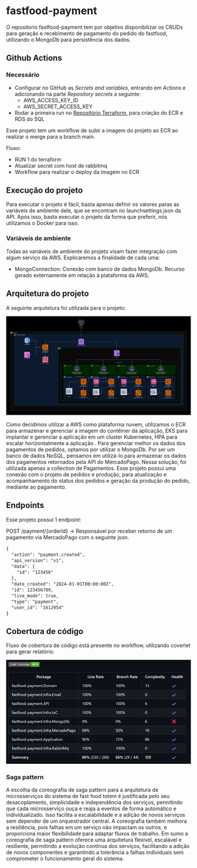 # fastfood-payment

O repositorio fastfood-payment tem por objetivo disponibilizar os CRUDs para geração e recebimento de pagamento do pedido do fastfood, utilizando o MongoDb para persistência dos dados.

## Github Actions
### Necessário
* Configurar no GitHub as *Secrets and variables*, entrando em *Actions* e adicionando na parte *Repository secrets* a seguinte:
  * AWS_ACCESS_KEY_ID 
  * AWS_SECRET_ACCESS_KEY
* Rodar a primeira run no [Repositório Terraform](https://github.com/pos-4soat/fastfood-infra), para criação do ECR e RDS do SQL

Esse projeto tem um workflow de subir a imagem do projeto ao ECR ao realizar o merge para a branch main.

Fluxo:
* RUN 1 do terraform
* Atualizar secret com host de rabbitmq
* Workflow para realizar o deploy da imagem no ECR

## Execução do projeto
Para executar o projeto é fácil, basta apenas definir os valores paras as variáveis de ambiente dele, que se encontram no launchsettings.json da API.
Após isso, basta executar o projeto da forma que preferir, nós utilizamos o Docker para isso.

### Variáveis de ambiente
Todas as variáveis de ambiente do projeto visam fazer integração com algum serviço da AWS. Explicaremos a finalidade de cada uma:

- MongoConnection: Conexão com banco de dados MongoDb. Recurso gerado externamente em relação à plataforma da AWS;

## Arquitetura do projeto
A seguinte arquitetura foi utilizada para o projeto:

![Texto Alternativo](./images/ArqMS.drawio.png)

Como decidimos utilizar a AWS como plataforma nuvem, utilizamos o ECR para armazenar e gerenciar a imagem do contêiner da aplicação, EKS para implantar e gerenciar a aplicação em um cluster Kubernetes, HPA para escalar horizontalmente a aplicação . 
Para gerenciar melhor os dados dos pagamentos de pedidos, optamos por utilizar o MongoDb. Por ser um banco de dados NoSQL, pensamos em utilizá-lo para armazenar os dados dos pagamentos retornados pela API do MercadoPago. Nessa solução, foi utilizada apenas a collection de Pagamentos.
Esse projeto possui uma conexão com o projeto de pedidos e produção, para atualização e acompanhamento do status dos pedidos e geração da produção do pedido, mediante ao pagamento.

## Endpoints

Esse projeto possui 1 endpoint:

POST /payment/{orderId} -> Responsável por receber retorno de um pagamento via MercadoPago com o seguinte json.
```
{
  "action": "payment.created",
  "api_version": "v1",
  "data": {
    "id": "123456"
  },
  "date_created": "2024-01-01T00:00:00Z",
  "id": 123456789,
  "live_mode": true,
  "type": "payment",
  "user_id": "1612954"
}
```


## Cobertura de código
Fluxo de cobertura de código está presente no workflow, utilizando coverlet para gerar relatório:

![CoberturaCodigo](./images/CoberturaCodigo.png)

### Saga pattern
A escolha da coreografia de saga pattern para a arquitetura de microsserviços do sistema de fast food totem é justificada pelo seu desacoplamento, simplicidade e independência dos serviços, permitindo que cada microsserviço ouça e reaja a eventos de forma automático e individualizado. Isso facilita a escalabilidade e a adição de novos serviços sem depender de um orquestrador central. A coreografia também melhora a resiliência, pois falhas em um serviço não impactam os outros, e proporciona maior flexibilidade para adaptar fluxos de trabalho.
Em sumo a coreografia de saga pattern oferece uma arquitetura flexível, escalável e resiliente, permitindo a evolução contínua dos serviços, facilitando a adição de novos componentes e garantindo a tolerância a falhas individuais sem comprometer o funcionamento geral do sistema.
